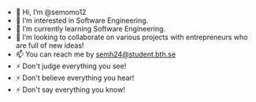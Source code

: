 - 👋 Hi, I’m @semomo12
- 👀 I’m interested in Software Engineering.
- 🌱 I’m currently learning Software Engineering.
- 💞️ I’m looking to collaborate on various projects with entrepreneurs who are full of new ideas!
- 📫 You can reach me by semh24@student.bth.se
- ⚡ Don't judge everything you see!
- ⚡ Don't believe everything you hear!
- ⚡ Don't say everything you know!

<!---
semomo12/semomo12 is a ✨ special ✨ repository because its `README.md` (this file) appears on your GitHub profile.
You can click the Preview link to take a look at your changes.
--->
